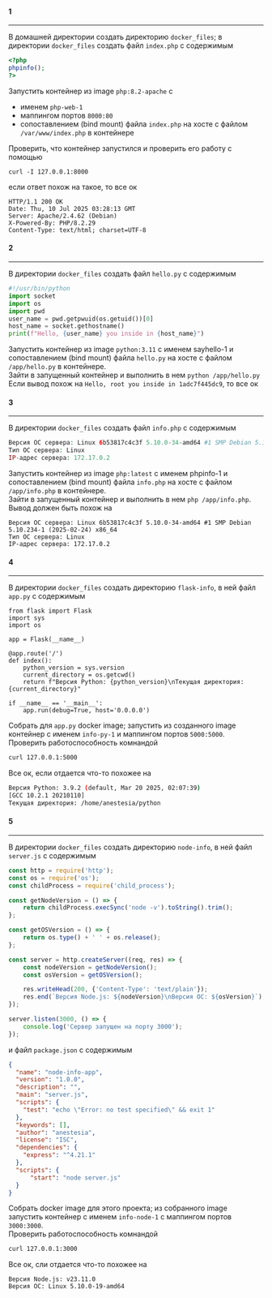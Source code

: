 #### 1
---
В домашней директории создать директорию `docker_files`; в директории `docker_files` создать файл `index.php` с содержимым
```php
<?php
phpinfo();
?>
```
Запустить контейнер из image `php:8.2-apache` с
- именем `php-web-1`
- маппингом портов `8000:80`
- сопоставлением (bind mount) файла `index.php` на хосте с файлом `/var/www/index.php` в контейнере

Проверить, что контейнер запустился и проверить его работу с помощью
```
curl -I 127.0.0.1:8000
```
если ответ похож на такое, то все ок
```
HTTP/1.1 200 OK
Date: Thu, 10 Jul 2025 03:28:13 GMT
Server: Apache/2.4.62 (Debian)
X-Powered-By: PHP/8.2.29
Content-Type: text/html; charset=UTF-8
```
#### 2
---
В директории `docker_files` создать файл `hello.py` с содержимым
```python
#!/usr/bin/python
import socket
import os
import pwd
user_name = pwd.getpwuid(os.getuid())[0]
host_name = socket.gethostname()
print(f"Hello, {user_name} you inside in {host_name}")
```
Запустить контейнер из image `python:3.11` с именем sayhello-1 и сопоставлением (bind mount) файла `hello.py` на хосте с файлом `/app/hello.py` в контейнере.\
Зайти в запущенный контейнер и выполнить в нем `python /app/hello.py` Если вывод похож на `Hello, root you inside in 1adc7f445dc9`, то все ок
#### 3
---
В директории `docker_files` создать файл `info.php` с содержимым
```php
Версия ОС сервера: Linux 6b53817c4c3f 5.10.0-34-amd64 #1 SMP Debian 5.10.234-1 (2025-02-24) x86_64
Тип ОС сервера: Linux
IP-адрес сервера: 172.17.0.2
```
Запустить контейнер из image `php:latest` с именем phpinfo-1 и сопоставлением (bind mount) файла `info.php` на хосте с файлом `/app/info.php` в контейнере.\
Зайти в запущенный контейнер и выполнить в нем `php /app/info.php`. Вывод должен быть похож на
```
Версия ОС сервера: Linux 6b53817c4c3f 5.10.0-34-amd64 #1 SMP Debian 5.10.234-1 (2025-02-24) x86_64
Тип ОС сервера: Linux
IP-адрес сервера: 172.17.0.2
```
#### 4
---
В директории `docker_files` создать директорию `flask-info`, в ней файл `app.py` с содержимым
```pytnon
from flask import Flask
import sys
import os

app = Flask(__name__)

@app.route('/')
def index():
    python_version = sys.version
    current_directory = os.getcwd()
    return f"Версия Python: {python_version}\nТекущая директория: {current_directory}"

if __name__ == '__main__':
    app.run(debug=True, host='0.0.0.0')
```
Собрать для `app.py` docker image; запустить из созданного image контейнер с именем `info-py-1` и маппингом портов `5000:5000`.\
Проверить работоспособность комнандой 
```bash
curl 127.0.0.1:5000
```
Все ок, если отдается что-то похожее на
```bash
Версия Python: 3.9.2 (default, Mar 20 2025, 02:07:39)
[GCC 10.2.1 20210110]
Текущая директория: /home/anestesia/python
```
#### 5
---
В директории `docker_files` создать директорию `node-info`, в ней файл `server.js` с содержимым
```js
const http = require('http');
const os = require('os');
const childProcess = require('child_process');

const getNodeVersion = () => {
    return childProcess.execSync('node -v').toString().trim();
};

const getOSVersion = () => {
    return os.type() + ' ' + os.release();
};

const server = http.createServer((req, res) => {
    const nodeVersion = getNodeVersion();
    const osVersion = getOSVersion();

    res.writeHead(200, {'Content-Type': 'text/plain'});
    res.end(`Версия Node.js: ${nodeVersion}\nВерсия ОС: ${osVersion}`);
});

server.listen(3000, () => {
    console.log('Сервер запущен на порту 3000');
});
```
и файл `package.json` с содержимым
```json
{
  "name": "node-info-app",
  "version": "1.0.0",
  "description": "",
  "main": "server.js",
  "scripts": {
    "test": "echo \"Error: no test specified\" && exit 1"
  },
  "keywords": [],
  "author": "anestesia",
  "license": "ISC",
  "dependencies": {
    "express": "^4.21.1"
  },
  "scripts": {
	  "start": "node server.js"
  }
}
```
Собрать docker image для этого проекта; из собранного image запустить контейнер с именем `info-node-1` с маппингом портов `3000:3000`.\
Проверить работоспособность комнандой 
```bash
curl 127.0.0.1:3000
```
Все ок, сли отдается что-то похожее на
```
Версия Node.js: v23.11.0
Версия ОС: Linux 5.10.0-19-amd64
```
